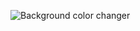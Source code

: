 ![Background color changer](https://github.com/SarfarazQadir/Background-Color-change-with-color-picker-javascript-project/assets/144503703/e26ea1e3-41d9-4442-b073-22dafcf71f7b)
